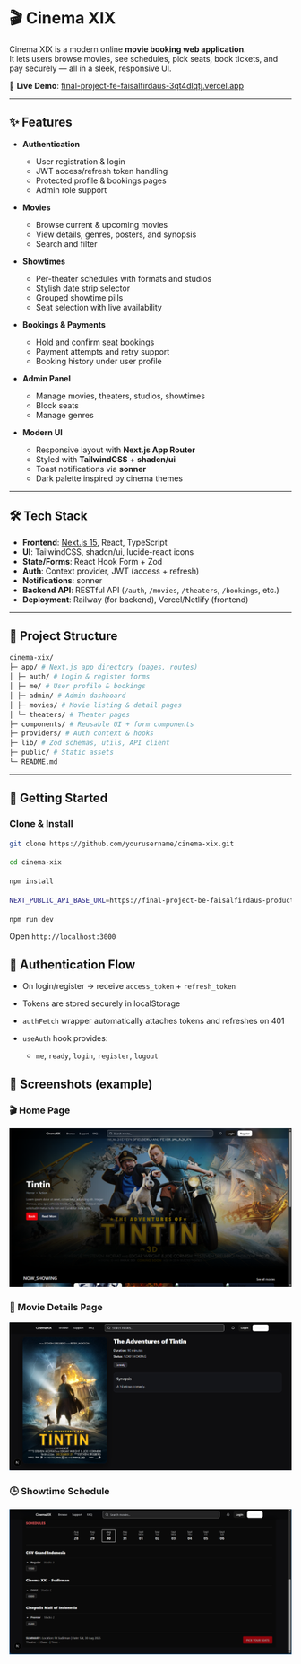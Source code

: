 # 🎬 Cinema XIX

Cinema XIX is a modern online **movie booking web application**.  
It lets users browse movies, see schedules, pick seats, book tickets, and pay securely — all in a sleek, responsive UI.

🔗 **Live Demo**: [final-project-fe-faisalfirdaus-3qt4dlqtj.vercel.app](https://final-project-fe-faisalfirdaus.vercel.app/)

---

## ✨ Features

- **Authentication**

  - User registration & login
  - JWT access/refresh token handling
  - Protected profile & bookings pages
  - Admin role support

- **Movies**

  - Browse current & upcoming movies
  - View details, genres, posters, and synopsis
  - Search and filter

- **Showtimes**

  - Per-theater schedules with formats and studios
  - Stylish date strip selector
  - Grouped showtime pills
  - Seat selection with live availability

- **Bookings & Payments**

  - Hold and confirm seat bookings
  - Payment attempts and retry support
  - Booking history under user profile

- **Admin Panel**

  - Manage movies, theaters, studios, showtimes
  - Block seats
  - Manage genres

- **Modern UI**
  - Responsive layout with **Next.js App Router**
  - Styled with **TailwindCSS** + **shadcn/ui**
  - Toast notifications via **sonner**
  - Dark palette inspired by cinema themes

---

## 🛠️ Tech Stack

- **Frontend**: [Next.js 15](https://nextjs.org/), React, TypeScript
- **UI**: TailwindCSS, shadcn/ui, lucide-react icons
- **State/Forms**: React Hook Form + Zod
- **Auth**: Context provider, JWT (access + refresh)
- **Notifications**: sonner
- **Backend API**: RESTful API (`/auth`, `/movies`, `/theaters`, `/bookings`, etc.)
- **Deployment**: Railway (for backend), Vercel/Netlify (frontend)

---

## 📂 Project Structure

```bash
cinema-xix/
├─ app/ # Next.js app directory (pages, routes)
│ ├─ auth/ # Login & register forms
│ ├─ me/ # User profile & bookings
│ ├─ admin/ # Admin dashboard
│ ├─ movies/ # Movie listing & detail pages
│ └─ theaters/ # Theater pages
├─ components/ # Reusable UI + form components
├─ providers/ # Auth context & hooks
├─ lib/ # Zod schemas, utils, API client
├─ public/ # Static assets
└─ README.md
```

---

## 🚀 Getting Started

### Clone & Install

```bash
git clone https://github.com/yourusername/cinema-xix.git

cd cinema-xix

npm install

NEXT_PUBLIC_API_BASE_URL=https://final-project-be-faisalfirdaus-production.up.railway.app

npm run dev
```

Open `http://localhost:3000`

## 🔐 Authentication Flow

- On login/register → receive `access_token` + `refresh_token`

- Tokens are stored securely in localStorage

- `authFetch` wrapper automatically attaches tokens and refreshes on 401

- `useAuth` hook provides:

  - `me`, `ready`, `login`, `register`, `logout`

## 📸 Screenshots (example)

### 🎬 Home Page

![Home Page](public/screenshots/home-page.png)

### 🎥 Movie Details Page

![Movie Detail](public/screenshots/movie-detail.png)

### 🕒 Showtime Schedule

![Movie Detail](public/screenshots/schedule.png)
